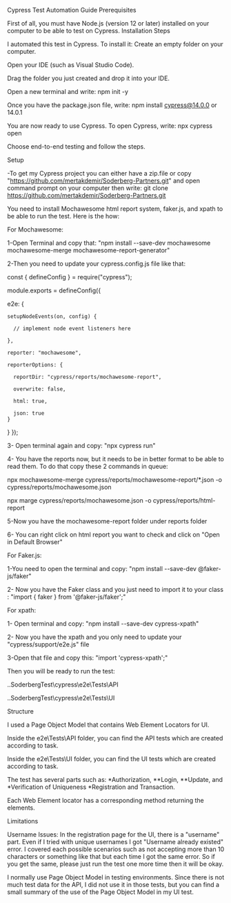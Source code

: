 Cypress Test Automation Guide
Prerequisites

First of all, you must have Node.js (version 12 or later) installed on your computer to be able to test on Cypress.
Installation Steps

I automated this test in Cypress. To install it:
Create an empty folder on your computer.

Open your IDE (such as Visual Studio Code).

Drag the folder you just created and drop it into your IDE.

Open a new terminal and write: npm init -y

Once you have the package.json file, write: npm install cypress@14.0.0 or 14.0.1

You are now ready to use Cypress. To open Cypress, write: npx cypress open

Choose end-to-end testing and follow the steps.

Setup

-To get my Cypress project you can either have a zip.file or copy "https://github.com/mertakdemir/Soderberg-Partners.git" and open command prompt on your computer then write: git clone https://github.com/mertakdemir/Soderberg-Partners.git

You need to install Mochawesome html report system, faker.js, and xpath to be able to run the test. Here is the how:

For Mochawesome: 

1-Open Terminal and copy that: "npm install --save-dev mochawesome mochawesome-merge mochawesome-report-generator"

2-Then you need to update your cypress.config.js file like that:

  const { defineConfig } = require("cypress");
  
  module.exports = defineConfig({
  
  e2e: {
  
    setupNodeEvents(on, config) {
    
      // implement node event listeners here
      
    },
    
    reporter: "mochawesome",

    reporterOptions: {
    
      reportDir: "cypress/reports/mochawesome-report",
      
      overwrite: false,
      
      html: true,
      
      json: true
    }
  }
});  

3- Open terminal again and copy: "npx cypress run"

4- You have the reports now, but it needs to be in better format to be able to read them. To do that copy these 2 commands in queue:

npx mochawesome-merge cypress/reports/mochawesome-report/*.json -o cypress/reports/mochawesome.json

npx marge cypress/reports/mochawesome.json -o cypress/reports/html-report

5-Now you have the mochawesome-report folder under reports folder

6- You can right click on html report you want to check and click on "Open in Default Browser"

For Faker.js:

1-You need to open the terminal and copy: "npm install --save-dev @faker-js/faker"

2- Now you have the Faker class and you just need to import it to your class : "import { faker } from '@faker-js/faker';"

For xpath:

1- Open terminal and copy: "npm install --save-dev cypress-xpath"

2- Now you have the xpath and you only need to update your "cypress/support/e2e.js" file

3-Open that file and copy this: "import 'cypress-xpath';"



Then you will be ready to run the test:

..SoderbergTest\cypress\e2e\Tests\API

..SoderbergTest\cypress\e2e\Tests\UI

Structure

I used a Page Object Model that contains Web Element Locators for UI.

Inside the e2e\Tests\API folder, you can find the API tests which are created according to task.

Inside the e2e\Tests\UI folder, you can find the UI tests which are created according to task.

The test has several parts such as: *Authorization, **Login, **Update, and *Verification of Uniqueness *Registration and Transaction.

Each Web Element locator has a corresponding method returning the elements.

Limitations

Username Issues:
In the registration page for the UI, there is a "username" part. Even if I tried with unique usernames I got "Username already existed" error. I covered each possible scenarios such as not accepting more than 10 characters or something like that but each time I got the same error. So if you get the same, please just run the test one more time then it will be okay.

I normally use Page Object Model in testing environments. Since there is not much test data for the API, I did not use it in those tests, but you can find a small summary of the use of the Page Object Model in my UI test.
